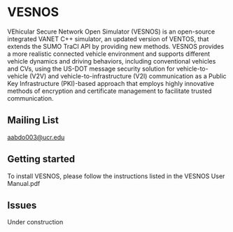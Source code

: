 # VESNOS #

VEhicular Secure Network Open Simulator (VESNOS) is an open-source integrated VANET C++ simulator, an updated version of VENTOS, that extends the SUMO TraCI API by providing new methods. VESNOS provides a more realistic connected vehicle environment and supports different vehicle dynamics and driving behaviors, including conventional vehicles and CVs, using the US-DOT message security solution for vehicle-to-vehicle (V2V) and vehicle-to-infrastructure (V2I) communication as a Public Key Infrastructure (PKI)-based approach that employs highly innovative methods of encryption and certificate management to facilitate trusted communication.

## Mailing List ##

aabdo003@ucr.edu

## Getting started ##

To install VESNOS, please follow the instructions listed in the VESNOS User Manual.pdf

## Issues ##

Under construction



